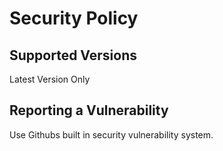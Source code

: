 # Security Policy

## Supported Versions

Latest Version Only

## Reporting a Vulnerability

Use Githubs built in security vulnerability system.
